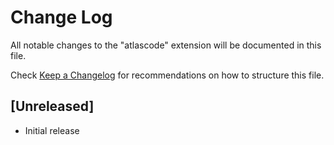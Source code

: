 # Change Log
All notable changes to the "atlascode" extension will be documented in this file.

Check [Keep a Changelog](http://keepachangelog.com/) for recommendations on how to structure this file.

## [Unreleased]
- Initial release